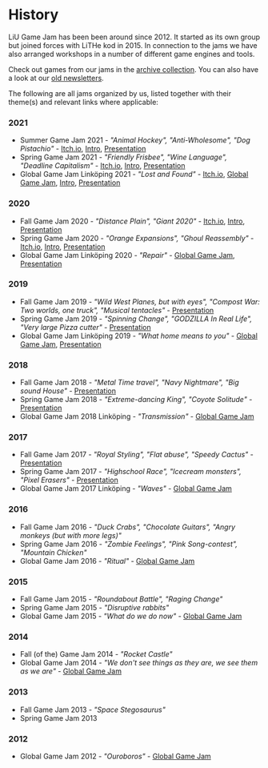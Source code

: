 # History

LiU Game Jam has been been around since 2012. It started as its own group but joined forces with LiTHe kod in 2015.
In connection to the jams we have also arranged workshops in a number of different game engines and tools.

Check out games from our jams in the [archive collection](https://itch.io/c/64050/liu-game-jam).
You can also have a look at our [old newsletters](http://us12.campaign-archive2.com/home/?u=092a6fffba8f6063437a51495&id=c3863c4bf5).

The following are all jams organized by us, listed together with their theme(s) and relevant links where applicable:


### 2021

- Summer Game Jam 2021 - *"Animal Hockey", "Anti-Wholesome", "Dog Pistachio"* - [Itch.io](https://itch.io/jam/liu-summer-jam-2021), [Intro](https://www.youtube.com/watch?v=39uLKI7OyIY), [Presentation](https://docs.google.com/presentation/d/e/2PACX-1vQ_8qvsSzfm3go0VfucBzxXQJfAXBsnXXj2PhTu8zVyCYoqMgBOolr9isxPz64Mgh6WcrhcsJsqwvvw/pub?start=false&loop=false&delayms=3000)
- Spring Game Jam 2021 - *"Friendly Frisbee", "Wine Language", "Deadline Capitalism"* - [Itch.io](https://itch.io/jam/spring-game-jam-2021), [Intro](https://www.youtube.com/watch?v=SDf2q96JG9k), [Presentation](https://www.youtube.com/watch?v=0_zV3FEJG04)
- Global Game Jam Linköping 2021 - *"Lost and Found"* - [Itch.io](https://itch.io/jam/global-game-jam-linkoping-2021), [Global Game Jam](https://globalgamejam.org/2021/jam-sites/liu-game-jam), [Intro](https://www.youtube.com/watch?v=yKhhIuSa49M), [Presentation](https://www.youtube.com/watch?v=lEk12BYQYgo)

### 2020

- Fall Game Jam 2020 - *"Distance Plain", "Giant 2020"* - [Itch.io](https://itch.io/jam/liu-fall-game-jam-2020),
 [Intro](https://www.youtube.com/watch?v=wJ1pcaT8opk), [Presentation](https://www.youtube.com/watch?v=MpBZgX6GBuY)
- Spring Game Jam 2020 - *"Orange Expansions", "Ghoul Reassembly"* - [Itch.io](https://itch.io/jam/liu-spring-game-jam-2020),
 [Intro](https://www.youtube.com/watch?v=BXhOfB7rdMs), [Presentation](https://www.youtube.com/watch?v=1-98sMfigc4)
- Global Game Jam Linköping 2020 - *"Repair"* - [Global Game Jam](https://globalgamejam.org/2020/jam-sites/liu-game-jam-ggj-2020), [Presentation](https://docs.google.com/presentation/d/e/2PACX-1vTXBO6GEullpwOgIFVzQ0z8-3Al8WO-j775CVlnbyFj3hBFoRljemy4-bXKgB-PqJD4C6y-kTZKjbV3/pub?start=false&loop=false&delayms=3000)

### 2019

- Fall Game Jam 2019 - *"Wild West Planes, but with eyes", "Compost War: Two worlds, one truck", "Musical tentacles"* - [Presentation](https://www.facebook.com/349988561805129/videos/799393110511100)
- Spring Game Jam 2019 - *"Spinning Change", "GODZILLA In Real Life", "Very large Pizza cutter"* - [Presentation](https://www.facebook.com/349988561805129/videos/297587374524542)
- Global Game Jam Linköping 2019 - *"What home means to you"* - [Global Game Jam](https://globalgamejam.org/2019/jam-sites/liu-game-jam/games), [Presentation](https://docs.google.com/presentation/d/e/2PACX-1vSYxPDiq7GMtCeC_-KOQeQtQECAs2ksc9fTglwDGAaRXVgtL2HMh0GTpfj12873_mC3K98p_rrwW-Sh/pub?start=false&loop=false&delayms=3000)

### 2018

- Fall Game Jam 2018 - *"Metal Time travel", "Navy Nightmare", "Big sound House"* - [Presentation](https://docs.google.com/presentation/d/e/2PACX-1vS0Cu3etDiGNylFSJU0xKftrokjhYdp0Q1Iu2-7dL-pQ_b2TupyQfF5DyaaPcuzNnuZdISjGKraDBWI/pub?start=false&loop=false&delayms=3000)
- Spring Game Jam 2018 - *"Extreme-dancing King", "Coyote Solitude"* - [Presentation](https://www.facebook.com/349988561805129/videos/1279817882155521)
- Global Game Jam 2018 Linköping - *"Transmission"* - [Global Game Jam](https://globalgamejam.org/2018/jam-sites/liu-game-jam)

### 2017

- Fall Game Jam 2017 - *"Royal Styling", "Flat abuse", "Speedy Cactus"* - [Presentation](https://docs.google.com/presentation/d/e/2PACX-1vRWTXIbYhm5tWQC9cf-3m9GOow5nFtsNVNHsvNg3HatSJctKyNAWbj0bjKktF1BeXYdYFAeQ9TQp08k/pub?start=false&loop=false&delayms=3000)
- Spring Game Jam 2017  - *"Highschool Race", "Icecream monsters", "Pixel Erasers"* - [Presentation](https://docs.google.com/presentation/d/e/2PACX-1vRn0hLicCmqP_Sig2LHsfagh3TRj63wjCKMlUCROW0wAWMbnuk7xXgZuY3nD6Qjy0JBhrgeG1VZj4iT/pub?start=false&loop=false&delayms=3000)
- Global Game Jam 2017 Linköping - *"Waves"* - [Global Game Jam](https://globalgamejam.org/2017/jam-sites/liu-game-jam)

### 2016

- Fall Game Jam 2016 - *"Duck Crabs", "Chocolate Guitars", "Angry monkeys (but with more legs)"*
- Spring Game Jam 2016 - *"Zombie Feelings", "Pink Song-contest", "Mountain Chicken"*
- Global Game Jam 2016 - *"Ritual"* - [Global Game Jam](https://globalgamejam.org/2016/jam-sites/liu-game-jam)

### 2015

- Fall Game Jam 2015 - *"Roundabout Battle", "Raging Change"*
- Spring Game Jam 2015 - *"Disruptive rabbits"*
- Global Game Jam 2015 - *"What do we do now"* - [Global Game Jam](https://globalgamejam.org/2015/jam-sites/liu-game-jam)

### 2014

- Fall (of the) Game Jam 2014 - *"Rocket Castle"*
- Global Game Jam 2014 - *"We don't see things as they are, we see them as we are"* - [Global Game Jam](https://globalgamejam.org/2014/jam-sites/liu-game-jam)

### 2013

- Fall Game Jam 2013 - *"Space Stegosaurus"*
- Spring Game Jam 2013

### 2012

- Global Game Jam 2012 - *"Ouroboros"* - [Global Game Jam](http://archive.globalgamejam.org/og/games/18189/list.html)
